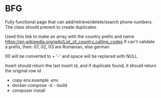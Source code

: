 # BFG

Fully functional page that can add/retrieve/delete/search phone numbers.
The class should prevent to create duplicates.

Used this link to make an array with the country prefix and name https://en.wikipedia.org/wiki/List_of_country_calling_codes
If can't validate a prefix, then: 07, 02, 03 are Romanian, else german

00 will be converted to +
'-' and space will be replaced with NULL

Insert should return the last insert id, and if duplicate found, it should return the original row id

 - copy env.example .env
 - docker-compose -d --build
 - composer install
